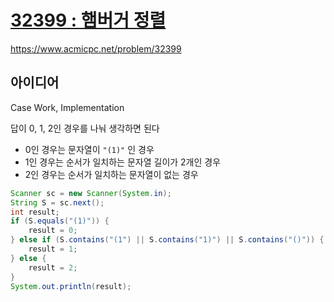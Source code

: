 # [32399 : 햄버거 정렬](https://www.acmicpc.net/problem/32399)
https://www.acmicpc.net/problem/32399

## 아이디어
Case Work, Implementation

답이 0, 1, 2인 경우를 나눠 생각하면 된다
- 0인 경우는 문자열이 `"(1)"` 인 경우
- 1인 경우는 순서가 일치하는 문자열 길이가 2개인 경우
- 2인 경우는 순서가 일치하는 문자열이 없는 경우

```java
Scanner sc = new Scanner(System.in);
String S = sc.next();
int result;
if (S.equals("(1)")) {
    result = 0;
} else if (S.contains("(1") || S.contains("1)") || S.contains("()")) {
    result = 1;
} else {
    result = 2;
}
System.out.println(result);
```